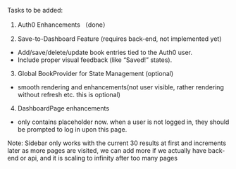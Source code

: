 Tasks to be added:

1. Auth0 Enhancements （done）

2. Save-to-Dashboard Feature (requires back-end, not implemented yet)

- Add/save/delete/update book entries tied to the Auth0 user.
- Include proper visual feedback (like “Saved!” states).

3. Global BookProvider for State Management (optional)

- smooth rendering and enhancements(not user visible, rather rendering without refresh etc. this is optional)

4. DashboardPage enhancements

- only contains placeholder now. when a user is not logged in, they should be prompted to log in upon this page.

Note:
Sidebar only works with the current 30 results at first and increments later as more pages are visited, we can add more if we actually have back-end or api, and it is scaling to infinity after too many pages
